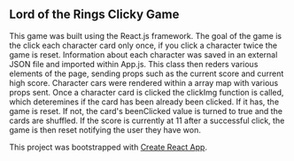 

## Lord of the Rings Clicky Game

This game was built using the React.js framework. The goal of the game is the click each character card only once, if you click a character twice the game is reset. Information about each character was saved in an external JSON file and imported within App.js. This class then reders various elements of the page, sending props such as the current score and current high score. Character cars were rendered within a array map with various props sent. Once a character card is clicked the clickImg function is called, which deteremines if the card has been already been clicked. If it has, the game is reset. If not, the card's beenClicked value is turned to true and the cards are shuffled. If the score is currently at 11 after a successful click, the game is then reset notifying the user they have won. 

This project was bootstrapped with [Create React App](https://github.com/facebookincubator/create-react-app).

